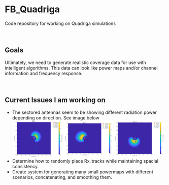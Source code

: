# FB_Quadriga
  Code repository for working on Quadriga simulations
  </br></br></br>

## Goals
  Ultimately, we need to generate realistic coverage data for use with intelligent algorithms. This data can look like power maps and/or     channel information and frequency response. 
  </br></br></br>

## Current Issues I am working on
<ul>
  <li> The sectored antennas seem to be showing different radiation power depending on direction. See image below </li>
  <img src="figs/difference_in_sectors.png">
  <li> Determine how to randomly place Rx_tracks while maintaining spacial consistency. </li>
  <li> Create system for generating many small powermaps with different scenarios, concatenating, and smoothing them. </li>
</ul>

  
